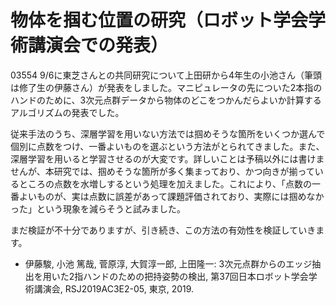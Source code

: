 # 物体を掴む位置の研究（ロボット学会学術講演会での発表）
03554 9/6に東芝さんとの共同研究について上田研から4年生の小池さん（筆頭は修了生の伊藤さん）が発表をしました。マニピュレータの先についた2本指のハンドのために、3次元点群データから物体のどこをつかんだらよいか計算するアルゴリズムの発表でした。

従来手法のうち、深層学習を用いない方法では掴めそうな箇所をいくつか選んで個別に点数をつけ、一番よいものを選ぶという方法がとられてきました。また、深層学習を用いると学習させるのが大変です。詳しいことは予稿以外には書けませんが、本研究では、掴めそうな箇所が多く集まっており、かつ向きが揃っているところの点数を水増しするという処理を加えました。これにより、「点数の一番よいものが、実は点数に誤差があって課題評価されており、実際には掴めなかった」という現象を減らそうと試みました。

まだ検証が不十分でありますが、引き続き、この方法の有効性を検証していきます。
<ul>
 	<li>伊藤駿, 小池 篤哉, 菅原淳, 大賀淳一郎, 上田隆一: 3次元点群からのエッジ抽出を用いた2指ハンドのための把持姿勢の検出, 第37回日本ロボット学会学術講演会, RSJ2019AC3E2-05, 東京, 2019.</li>
</ul>
